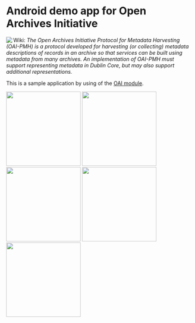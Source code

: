 # Android demo app for Open Archives Initiative
<img src="http://www.openarchives.org/images/OA200.gif" align="left"/>Wiki: *The Open Archives Initiative Protocol for Metadata Harvesting (OAI-PMH) is a protocol developed for harvesting (or collecting) metadata descriptions of records in an archive so that services can be built using metadata from many archives. An implementation of OAI-PMH must support representing metadata in Dublin Core, but may also support additional representations.*

This is a sample application by using of the [OAI module](https://github.com/AppWerft/Ti.OAI-PMH).


<img src="https://raw.githubusercontent.com/AppWerft/OpenArchivesInitiative/master/screens/Screenshot_20161005-132136.png" width=200 /> <img src="https://raw.githubusercontent.com/AppWerft/OpenArchivesInitiative/master/screens/Screenshot_20161005-132141.png" width=200 /> <img src="https://raw.githubusercontent.com/AppWerft/OpenArchivesInitiative/master/screens/Screenshot_20161005-132149.png" width=200 /> <img src="https://raw.githubusercontent.com/AppWerft/OpenArchivesInitiative/master/screens/Screenshot_20161005-132156.png" width=200 /> <img src="https://raw.githubusercontent.com/AppWerft/OpenArchivesInitiative/master/screens/Screenshot_20161005-132204.png" width=200 />


